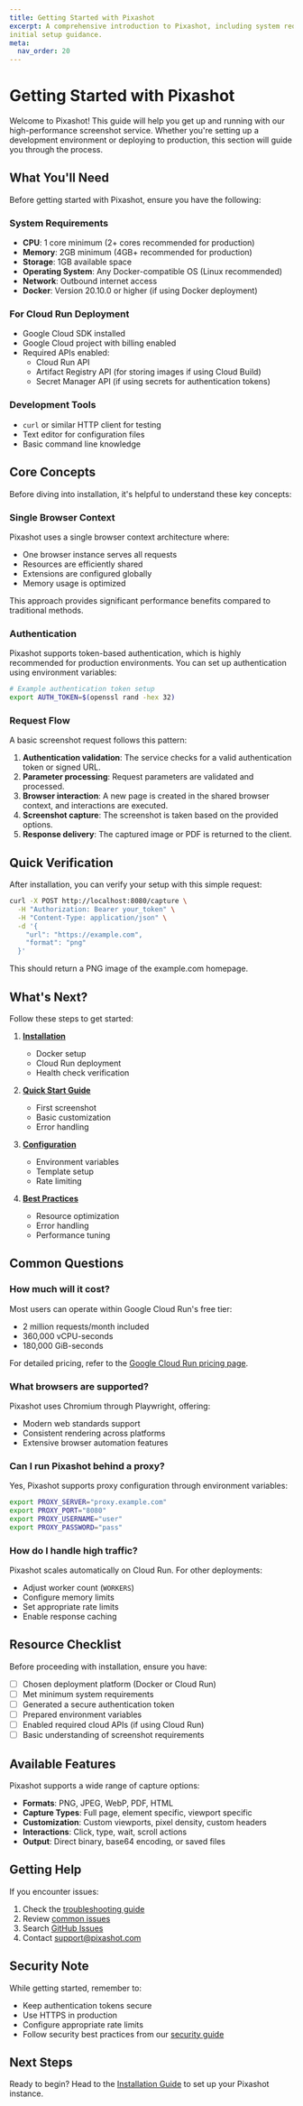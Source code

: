 ```yaml
---
title: Getting Started with Pixashot
excerpt: A comprehensive introduction to Pixashot, including system requirements, prerequisites, core concepts, and
initial setup guidance.
meta:
  nav_order: 20
---
```


# Getting Started with Pixashot

Welcome to Pixashot! This guide will help you get up and running with our high-performance screenshot service. Whether you're setting up a development environment or deploying to production, this section will guide you through the process.

## What You'll Need

Before getting started with Pixashot, ensure you have the following:

### System Requirements

* **CPU**: 1 core minimum (2+ cores recommended for production)
* **Memory**: 2GB minimum (4GB+ recommended for production)
* **Storage**: 1GB available space
* **Operating System**: Any Docker-compatible OS (Linux recommended)
* **Network**: Outbound internet access
* **Docker**: Version 20.10.0 or higher (if using Docker deployment)

### For Cloud Run Deployment

* Google Cloud SDK installed
* Google Cloud project with billing enabled
* Required APIs enabled:
    * Cloud Run API
    * Artifact Registry API (for storing images if using Cloud Build)
    * Secret Manager API (if using secrets for authentication tokens)

### Development Tools

* `curl` or similar HTTP client for testing
* Text editor for configuration files
* Basic command line knowledge

## Core Concepts

Before diving into installation, it's helpful to understand these key concepts:

### Single Browser Context

Pixashot uses a single browser context architecture where:

* One browser instance serves all requests
* Resources are efficiently shared
* Extensions are configured globally
* Memory usage is optimized

This approach provides significant performance benefits compared to traditional methods.

### Authentication

Pixashot supports token-based authentication, which is highly recommended for production environments. You can set up
authentication using environment variables:

```bash
# Example authentication token setup
export AUTH_TOKEN=$(openssl rand -hex 32)
```

### Request Flow

A basic screenshot request follows this pattern:

1. **Authentication validation**: The service checks for a valid authentication token or signed URL.
2. **Parameter processing**: Request parameters are validated and processed.
3. **Browser interaction**: A new page is created in the shared browser context, and interactions are executed.
4. **Screenshot capture**: The screenshot is taken based on the provided options.
5. **Response delivery**: The captured image or PDF is returned to the client.

## Quick Verification

After installation, you can verify your setup with this simple request:

```bash
curl -X POST http://localhost:8080/capture \
  -H "Authorization: Bearer your_token" \
  -H "Content-Type: application/json" \
  -d '{
    "url": "https://example.com",
    "format": "png"
  }'
```

This should return a PNG image of the example.com homepage.

## What's Next?

Follow these steps to get started:

1. **[Installation](installation.md)**
    * Docker setup
    * Cloud Run deployment
    * Health check verification

2. **[Quick Start Guide](quickstart.md)**
    * First screenshot
    * Basic customization
    * Error handling

3. **[Configuration](configuration.md)**
    * Environment variables
    * Template setup
    * Rate limiting

4. **[Best Practices](best-practices.md)**
    * Resource optimization
    * Error handling
    * Performance tuning

## Common Questions

### How much will it cost?

Most users can operate within Google Cloud Run's free tier:

* 2 million requests/month included
* 360,000 vCPU-seconds
* 180,000 GiB-seconds

For detailed pricing, refer to the [Google Cloud Run pricing page](https://cloud.google.com/run/pricing).

### What browsers are supported?

Pixashot uses Chromium through Playwright, offering:

* Modern web standards support
* Consistent rendering across platforms
* Extensive browser automation features

### Can I run Pixashot behind a proxy?

Yes, Pixashot supports proxy configuration through environment variables:

```bash
export PROXY_SERVER="proxy.example.com"
export PROXY_PORT="8080"
export PROXY_USERNAME="user"
export PROXY_PASSWORD="pass"
```

### How do I handle high traffic?

Pixashot scales automatically on Cloud Run. For other deployments:

* Adjust worker count (`WORKERS`)
* Configure memory limits
* Set appropriate rate limits
* Enable response caching

## Resource Checklist

Before proceeding with installation, ensure you have:

*   [ ] Chosen deployment platform (Docker or Cloud Run)
*   [ ] Met minimum system requirements
*   [ ] Generated a secure authentication token
*   [ ] Prepared environment variables
*   [ ] Enabled required cloud APIs (if using Cloud Run)
*   [ ] Basic understanding of screenshot requirements

## Available Features

Pixashot supports a wide range of capture options:

* **Formats**: PNG, JPEG, WebP, PDF, HTML
* **Capture Types**: Full page, element specific, viewport specific
* **Customization**: Custom viewports, pixel density, custom headers
* **Interactions**: Click, type, wait, scroll actions
* **Output**: Direct binary, base64 encoding, or saved files

## Getting Help

If you encounter issues:

1. Check the [troubleshooting guide](../troubleshooting/index.md)
2. Review [common issues](../troubleshooting/common-issues.md)
3. Search [GitHub Issues](https://github.com/gregpriday/pixashot/issues)
4. Contact [support@pixashot.com](mailto:support@pixashot.com)

## Security Note

While getting started, remember to:

* Keep authentication tokens secure
* Use HTTPS in production
* Configure appropriate rate limits
* Follow security best practices from our [security guide](../security/index.md)

## Next Steps

Ready to begin? Head to the [Installation Guide](installation.md) to set up your Pixashot instance.